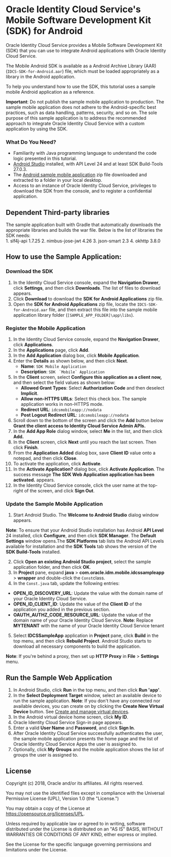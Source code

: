 
# Oracle Identity Cloud Service's Mobile Software Development Kit (SDK) for Android

Oracle Identity Cloud Service provides a Mobile Software Development Kit (SDK) that you can use to integrate Android applications with Oracle Identity Cloud Service.

The Mobile Android SDK is available as a Android Archive Library (AAR) (`IDCS-SDK-for-Android.aar`) file, which must be loaded appropriately as a library in the Android application.

To help you understand how to use the SDK, this tutorial uses a sample mobile Android application as a reference.

**Important**: Do not publish the sample mobile application to production. The sample mobile application does not adhere to the Android-specific best practices, such as data handling, patterns, security, and so on. The sole purpose of this sample application is to address the recommended approach to integrate Oracle Identity Cloud Service with a custom application by using the SDK.

### What Do You Need?

- Familiarity with Java programming language to understand the code logic presented in this tutorial.
- [Android Studio](https://developer.android.com/studio/ "Android Studio")  installed, with API Level 24 and at least SDK Build-Tools 27.0.3.
- The  [Android sample mobile application](https://github.com/oracle/idm-samples/tree/master/idcs-sdk-sample-apps/android "Oracle's official repository for Identity Management (IDM) code samples and snippets")  zip file downloaded and extracted to a folder in your local desktop.
- Access to an instance of Oracle Identity Cloud Service, privileges to download the SDK from the console, and to register a confidential application.

## Dependent Third-party libraries

The sample application built with Gradle that automatically downloads the appropriate libraries and builds the war file. Below is the list of libraries the SDK needs:  
    1.  slf4j-api 1.7.25
    2.  nimbus-jose-jwt 4.26
    3.  json-smart 2.3
    4.  okhttp 3.8.0

## How to use the Sample Application:

### Download the SDK
1.  In the Identity Cloud Service console, expand the  **Navigation Drawer**, click  **Settings**, and then click  **Downloads**. The list of files to download appears.
2.  Click  **Download**  to download the  **SDK for Android Applications**  zip file.
3.  Open the  **SDK for Android Applications**  zip file, locate the  `IDCS-SDK-for-Android.aar`  file, and then extract this  file into the sample mobile application library folder (`[SAMPLE_APP_FOLDER]\app\libs`).

### Register the Mobile Application

1.  In the Identity Cloud Service console, expand the  **Navigation Drawer**, click  **Applications**.
2.  In the  **Applications**  page, click  **Add**.
3.  In the  **Add Application**  dialog box, click  **Mobile Application**.
4.  Enter the  **Details** as shown below, and then click  **Next**.
    -   **Name**:  `SDK Mobile Application`
    -   **Description**:  `SDK` `` `Mobile` Application``
5.  In the  **Client** screen, select  **Configure this application as a client now,**  and then select the field values as shown below:
    -   **Allowed Grant Types**: Select **Authorization Code** and then deselect **Implicit**.
    -   **Allow non-HTTPS URLs**: Select this check box. The sample application works in non-HTTPS mode.
    -   **Redirect URL**:  `idcsmobileapp://nodata`
    -   **Post Logout Redirect URL**:  `idcsmobileapp://nodata`
6.  Scroll down to the bottom of the screen and click the  **Add** button below  **Grant the client access to Identity Cloud Service Admin APIs.**
7. In the **Add App Role** dialog window, select **Me** in the list, and then click **Add.**
8. In the  **Client**  screen, click  **Next**  until you reach the last screen. Then click  **Finish**.
9.  From the  **Application Added** dialog box, save  **Client ID**  value onto a notepad, and then click  **Close**.
10.  To activate the application, click  **Activate**.
11.  In the  **Activate Application?**  dialog box, click  **Activate Application**.
    The success message  **The** ****SDK** Web Application application has been activated.**  appears.
 12.  In the Identity Cloud Service console, click the user name at the top-right of the screen, and click  **Sign Out**.

### Update the Sample Mobile Application

1.  Start Android Studio. The  **Welcome to Android Studio**  dialog window appears.

**Note**: To ensure that your Android Studio installation has Android  **API Level**  24 installed, click  **Configure**, and then click  **SDK Manager**. The  **Default Settings**  window opens.The  **SDK Platforms**  tab lists the Android API Levels available for installation and the  **SDK Tools**  tab shows the version of the  **SDK Build-Tools**  installed.

2.  Click  **Open an existing Android Studio project**, select the sample application folder, and then click  **OK**.
3.  In  **Project**  pane, expand  **java**  >  **com.oracle.idm.mobile.idcssampleapp**  >  **wrapper**  and double-click the  `Const`class.
4. In the  `Const.java`  tab, update the following entries:
- **OPEN_ID_DISCOVERY_URL**: Update the value with the domain name of your Oracle Identity Cloud Service.
-   **OPEN_ID_CLIENT_ID**: Update the value of the  **Client ID**  of the application you added in the previous section.
-   **OAUTH_AUTHZ_CODE_RESOURCE_URL**: Update the value of the domain name of your Oracle Identity Cloud Service.
**Note**: Replace **MYTENANT** with the name of your Oracle Identity Cloud Service tenant
5. Select  **IDCSSampleApp**  application in  **Project**  pane, click  **Build**  in the top menu, and then click  **Rebuild Project**.
Android Studio starts to download all necessary components to build the application.

**Note**: If you're behind a proxy, then set up  **HTTP Proxy** in  **File** >  **Settings** menu.

## Run the Sample Web Application

1.  In Android Studio, click  **Run**  in the top menu, and then click  **Run 'app'**.
2.  In the  **Select Deployment Target**  window, select an available device to run the sample application.
**Note**: If you don't have any connected nor available devices, you can create on by clicking the  **Create New Virtual Device**  button. See  [Create and manage virtual devices](https://developer.android.com/studio/run/managing-avds).
3. In the Android virtual device home screen, click  **My ID**.
4. Oracle Identity Cloud Service Sign-in page appears.
5. Enter a valid  **User Name**  and  **Password**, and click  **Sign In**.
6.  After Oracle Identity Cloud Service successfully authenticates the user, the sample mobile application presents the home page and the list of Oracle Identity Cloud Service Apps the user is assigned to.
7. Optionally, click  **My Groups**  and the mobile application shows the list of groups the user is assigned to.


## License

Copyright (c) 2018, Oracle and/or its affiliates. All rights reserved.

You may not use the identified files except in compliance with the Universal Permissive License (UPL), Version 1.0 (the "License.")

You may obtain a copy of the License at https://opensource.org/licenses/UPL. 

Unless required by applicable law or agreed to in writing, software distributed under the License is distributed on an "AS IS" BASIS, WITHOUT WARRANTIES OR CONDITIONS OF ANY KIND, either express or implied.

See the License for the specific language governing permissions and limitations under the License.
